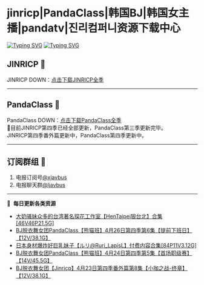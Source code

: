 # jinricp|PandaClass|韩国BJ|韩国女主播|pandatv|진리컴퍼니资源下载中心   
[![Typing SVG](https://readme-typing-svg.herokuapp.com?font=Fira+Code&pause=1000&center=true&vCenter=true&random=true&width=435&lines=所有链接都需要翻墙访问)](https://jinri-cp.neocities.org/free.html)
[![Typing SVG](https://readme-typing-svg.herokuapp.com?font=Fira+Code&pause=1000&center=true&vCenter=true&random=true&width=435&lines=点击进入福利资源下载中心)](https://pandaclass.neocities.org/)
## JINRICP 👋   
JINRICP DOWN：[点击下载JINRICP全季](https://mypikpak.com/s/VODz7HXQoqcX0UrvaXfDtFoPo1)
****
## PandaClass 💯   
PandaClass DOWN：[点击下载PandaClass全季](https://mypikpak.com/s/VOKOTZkoEnkyvCnELVSquM97o1)   
💞目前JINRICP第四季已经全部更新，PandaClass第三季更新完毕。   
JINRICP第四季番外篇更新中，PandaClass第四季更新中。
****
## 订阅群组 🔞
1. 电报订阅号[@xjavbus](https://t.me/xjavbus)
2. 电报聊天群[@ljavbus](https://t.me/ljavbus)
**** 
📕 &nbsp;**每日更新各类资源**
<!-- BLOG-POST-LIST:START -->
- [大奶骚妹众多的台湾著名探花工作室【HenTaipei狠台北】合集[46V46P21.5G]](https://fuli.rulel.com/355.html)
- [BJ脱衣舞女团PandaClass【熊猫班】4月26日第四季第6集【提前下班日】【12V/38.1G】](https://fuli.rulel.com/354.html)
- [日本身材爆炸好巨乳妹子【ルリ@Ruri_LapisL】付费内容合集[84P11V3.12G]](https://fuli.rulel.com/353.html)
- [BJ脱衣舞女团PandaClass【熊猫班】4月24日第四季第5集【首场职级赛】【14V/45.5G】](https://fuli.rulel.com/352.html)
- [BJ脱衣舞女团【Jinricp】4月23日第四季番外篇第8集【小咖之战-终章】【12V/38.1G】](https://fuli.rulel.com/350.html)
<!-- BLOG-POST-LIST:END -->
